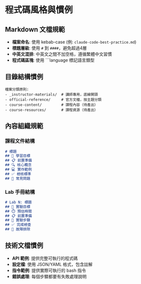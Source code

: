 # 程式碼風格與慣例

## Markdown 文檔規範
- **檔案命名**: 使用 kebab-case (例: `claude-code-best-practice.md`)
- **標題層級**: 使用 `#` 到 `####`，避免超過4層
- **中英文混排**: 中英文之間不加空格，遵循繁體中文習慣
- **程式碼區塊**: 使用 \`\`\`language 標記語言類型

## 目錄結構慣例
```
檔案分類原則:
- _instructor-materials/  # 講師專用，底線開頭
- official-reference/     # 官方文檔，按主題分類
- course-content/         # 課程內容（待產出）
- course-resources/       # 課程資源（待產出）
```

## 內容組織規範
### 課程文件結構
```markdown
# 標題
## 🎯 學習目標
## 📋 前置準備  
## 🔍 核心概念
## 💻 實作範例
## ✅ 檢核標準
## 🚨 常見問題
```

### Lab 手冊結構
```markdown
# Lab N: 標題
## 🎯 實驗目標
## ⏱️ 預估時間
## 📋 前置準備
## 🔧 實驗步驟
## ✅ 完成檢查
## 🚨 故障排除
```

## 技術文檔慣例
- **API 範例**: 提供完整可執行的程式碼
- **設定檔**: 使用 JSON/YAML 格式，包含註解
- **指令範例**: 提供實際可執行的 bash 指令
- **錯誤處理**: 每個步驟都要有失敗處理說明